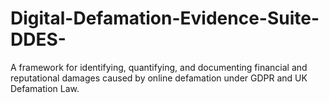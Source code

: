 # Digital-Defamation-Evidence-Suite-DDES-
A framework for identifying, quantifying, and documenting financial and reputational damages caused by online defamation under GDPR and UK Defamation Law.
